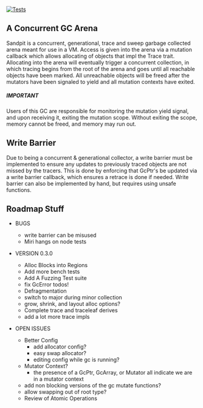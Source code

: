 [![Tests](https://github.com/Nilando/sandpit/actions/workflows/rust.yml/badge.svg)](https://github.com/Nilando/sandpit/actions/workflows/rust.yml)

## A Concurrent GC Arena
Sandpit is a concurrent, generational, trace and sweep garbage collected arena meant for use in a VM. Access is given into the arena via a mutation callback which allows allocating of objects that impl the Trace trait. Allocating into the arena will eventually trigger a concurrent collection, in which tracing begins from the root of the arena and goes until all reachable objects have been marked. All unreachable objects will be freed after the mutators have been signaled to yield and all mutation contexts have exited.

##### *IMPORTANT*
Users of this GC are responsible for monitoring the mutation yield signal, and upon receiving it, exiting the mutation scope. Without exiting the scope, memory cannot be freed, and memory may run out.

## Write Barrier
Due to being a concurrent & generational collector, a write barrier must be implemented to ensure any updates to previously traced objects are not missed by the tracers. This is done by enforcing that GcPtr's be updated via a write barrier callback, which ensures a retrace is done if needed. Write barrier can also be implemented by hand, but requires using unsafe functions.



## Roadmap Stuff

- BUGS
    - write barrier can be misused
    - Miri hangs on node tests

- VERSION 0.3.0
    - Alloc Blocks into Regions
    - Add more bench tests
    - Add A Fuzzing Test suite
    - fix GcError todos!
    - Defragmentation
    - switch to major during minor collection
    - grow, shrink, and layout alloc options?
    - Complete trace and traceleaf derives
    - add a lot more trace impls

- OPEN ISSUES
    - Better Config
        - add allocator config?
        - easy swap allocator?
        - editing config while gc is running?
    - Mutator Context?
        - the presence of a GcPtr, GcArray, or Mutator all indicate we are in a mutator context
    - add non blocking versions of the gc mutate functions?
    - allow swapping out of root type?
    - Review of Atomic Operations
